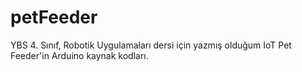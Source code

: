 # petFeeder
YBS 4. Sınıf, Robotik Uygulamaları dersi için yazmış olduğum IoT Pet Feeder'in Arduino kaynak kodları.
